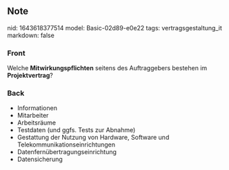 ## Note
nid: 1643618377514
model: Basic-02d89-e0e22
tags: vertragsgestaltung_it
markdown: false

### Front
Welche <b>Mitwirkungspflichten</b> seitens des Auftraggebers bestehen im <b>Projektvertrag</b>?

### Back
<ul><li>Informationen</li><li>Mitarbeiter</li><li>Arbeitsräume</li><li>Testdaten (und ggfs. Tests zur Abnahme)</li><li>Gestattung der Nutzung von Hardware, Software und Telekommunikationseinrichtungen</li><li>Datenfernübertragungseinrichtung</li><li>Datensicherung</li></ul>
